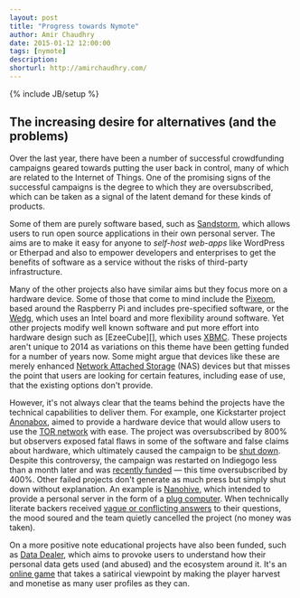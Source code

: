 ```yaml
---
layout: post
title: "Progress towards Nymote"
author: Amir Chaudhry
date: 2015-01-12 12:00:00
tags: [nymote]
description:
shorturl: http://amirchaudhry.com/
---
```

{% include JB/setup %}
<!-- 
[![Alt]({{BASE_PATH}}/images/web/#.jpg)](http://www.com)

<a href="#"><img style="float: right; margin-left: 10px" src="http://amirchaudhry.com/images/web/#"></a>
 -->

## The increasing desire for alternatives (and the problems)

Over the last year, there have been a number of successful crowdfunding campaigns geared towards putting the user back in control, many of which are related to the Internet of Things. One of the promising signs of the successful campaigns is the degree to which they are oversubscribed, which can be taken as a signal of the latent demand for these kinds of products.  

Some of them are purely software based, such as [Sandstorm][], which allows users to run open source applications in their own personal server. The aims are to make it easy for anyone to *self-host web-apps* like WordPress or Etherpad and also to empower developers and enterprises to get the benefits of software as a service without the risks of third-party infrastructure.

Many of the other projects also have similar aims but they focus more on a hardware device.  Some of those that come to mind include the [Pixeom][], based around the Raspberry Pi and includes pre-specified software, or the [Wedg][], which uses an Intel board and more flexibility around software. Yet other projects modify well known software and put more effort into hardware design such as [EzeeCube][], which uses [XBMC][].  These projects aren't unique to 2014 as variations on this theme have been getting funded for a number of years now. Some might argue that devices like these are merely enhanced [Network Attached Storage][nas] (NAS) devices but that misses the point that users are looking for certain features, including ease of use, that the existing options don't provide.

However, it's not always clear that the teams behind the projects have the technical capabilities to deliver them.  For example, one Kickstarter project [Anonabox][], aimed to provide a hardware device that would allow users to use the [TOR network][tor] with ease. The project was oversubscribed by 800% but observers exposed fatal flaws in some of the software and false claims about hardware, which ultimately caused the campaign to be [shut down][ab-backlash]. Despite this controversy, the campaign was restarted on Indiegogo less than a month later and was [recently funded][ab-igg] — this time oversubscribed by 400%.  Other failed projects don't generate as much press but simply shut down without explanation. An example is [Nanohive][], which intended to provide a personal server in the form of a [plug computer][plug-comp]. When technically literate backers received [vague or conflicting answers][nh-backlash] to their questions, the mood soured and the team quietly cancelled the project (no money was taken). 

On a more positive note educational projects have also been funded, such as [Data Dealer][data-dealer], which aims to provoke users to understand how their personal data gets used (and abused) and the ecosystem around it. It's an [online game][dd] that takes a satirical viewpoint by making the player harvest and monetise as many user profiles as they can.


<!-- ========================================================= -->

[sandstorm]: https://www.indiegogo.com/projects/sandstorm-io-personal-cloud-platform
[pixeom]: https://www.kickstarter.com/projects/pixeom/pixeom-the-personal-exchange-device
[wedg]: https://www.indiegogo.com/projects/wedg-the-personal-cloud-you-ve-been-waiting-for
[nas]: https://en.wikipedia.org/wiki/Network-attached_storage
[XBMC]: http://en.wikipedia.org/wiki/Kodi_(software)
[anonabox]: https://www.kickstarter.com/projects/augustgermar/anonabox-a-tor-hardware-router
[tor]: http://en.wikipedia.org/wiki/Tor_(anonymity_network)
[ab-backlash]: http://www.wired.com/2014/10/anonabox-backlash/
[ab-igg]: https://www.indiegogo.com/projects/anonabox-the-tor-hardware-router
[nanohive]: https://www.kickstarter.com/projects/nanohive/nanohive-personal-server-and-personal-cloud
[plug-comp]: http://en.wikipedia.org/wiki/Plug_computer
[nh-backlash]: http://kickscammed.com/project/nanohive-personal-server-personal-cloud/
[data-dealer]: https://www.kickstarter.com/projects/cuteacute/data-dealer
[dd]: http://datadealer.com


